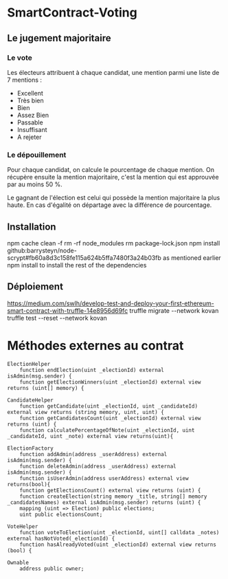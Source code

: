 # SmartContract-Voting

## Le jugement majoritaire

### Le vote

Les électeurs attribuent à chaque candidat, une mention parmi une liste de 7 mentions :

- Excellent
- Très bien
- Bien
- Assez Bien
- Passable
- Insuffisant
- A rejeter

### Le dépouillement

Pour chaque candidat, on calcule le pourcentage de chaque mention. On récupère ensuite la mention majoritaire, c'est la mention qui est approuvée par au moins 50 %.

Le gagnant de l'élection est celui qui possède la mention majoritaire la plus haute.
En cas d'égalité on départage avec la différence de pourcentage.

## Installation

npm cache clean -f
rm -rf node_modules
rm package-lock.json
npm install github:barrysteyn/node-scrypt#fb60a8d3c158fe115a624b5ffa7480f3a24b03fb as mentioned earlier
npm install to install the rest of the dependencies



## Déploiement

https://medium.com/swlh/develop-test-and-deploy-your-first-ethereum-smart-contract-with-truffle-14e8956d69fc
truffle migrate --network kovan
truffle test --reset --network kovan

# Méthodes externes au contrat

```
ElectionHelper
    function endElection(uint _electionId) external isAdmin(msg.sender) {
    function getElectionWinners(uint _electionId) external view returns (uint[] memory) {

CandidateHelper
    function getCandidate(uint _electionId, uint _candidateId) external view returns (string memory, uint, uint) {
    function getCandidatesCount(uint _electionId) external view returns (uint) {
    function calculatePercentageOfNote(uint _electionId, uint _candidateId, uint _note) external view returns(uint){

ElectionFactory
    function addAdmin(address _userAddress) external isAdmin(msg.sender) {
    function deleteAdmin(address _userAddress) external isAdmin(msg.sender) {
    function isUserAdmin(address userAddress) external view returns(bool){
    function getElectionsCount() external view returns (uint) {
    function createElection(string memory _title, string[] memory _candidatesNames) external isAdmin(msg.sender) returns (uint) {
    mapping (uint => Election) public elections;
    uint public electionsCount;

VoteHelper
    function voteToElection(uint _electionId, uint[] calldata _notes) external hasNotVoted(_electionId) {
    function hasAlreadyVoted(uint _electionId) external view returns (bool) {

Ownable
    address public owner;
```